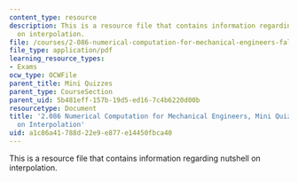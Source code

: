 ```yaml
---
content_type: resource
description: This is a resource file that contains information regarding nutshell
  on interpolation.
file: /courses/2-086-numerical-computation-for-mechanical-engineers-fall-2014/a1c86a41788d22e9e877e14450fbca40_MIT2_086F14_MiniQuiz1.pdf
file_type: application/pdf
learning_resource_types:
- Exams
ocw_type: OCWFile
parent_title: Mini Quizzes
parent_type: CourseSection
parent_uid: 5b481eff-157b-19d5-ed16-7c4b6220d00b
resourcetype: Document
title: '2.086 Numerical Computation for Mechanical Engineers, Mini Quiz 1: Nutshell
  on Interpolation'
uid: a1c86a41-788d-22e9-e877-e14450fbca40
---
```

This is a resource file that contains information regarding nutshell on interpolation.


